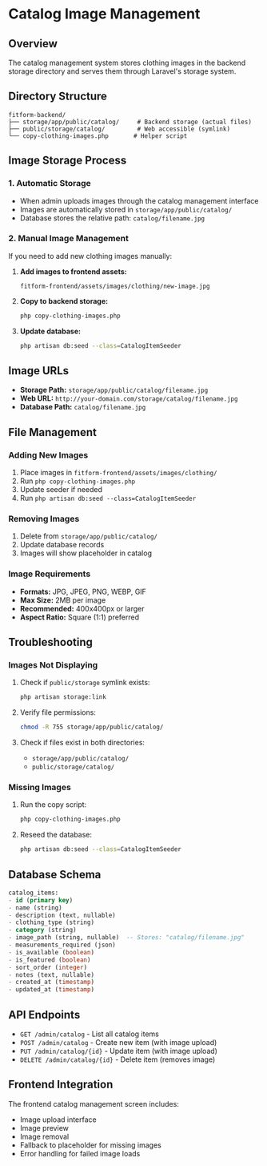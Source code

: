 # Catalog Image Management

## Overview
The catalog management system stores clothing images in the backend storage directory and serves them through Laravel's storage system.

## Directory Structure
```
fitform-backend/
├── storage/app/public/catalog/     # Backend storage (actual files)
├── public/storage/catalog/         # Web accessible (symlink)
└── copy-clothing-images.php       # Helper script
```

## Image Storage Process

### 1. Automatic Storage
- When admin uploads images through the catalog management interface
- Images are automatically stored in `storage/app/public/catalog/`
- Database stores the relative path: `catalog/filename.jpg`

### 2. Manual Image Management
If you need to add new clothing images manually:

1. **Add images to frontend assets:**
   ```
   fitform-frontend/assets/images/clothing/new-image.jpg
   ```

2. **Copy to backend storage:**
   ```bash
   php copy-clothing-images.php
   ```

3. **Update database:**
   ```bash
   php artisan db:seed --class=CatalogItemSeeder
   ```

## Image URLs
- **Storage Path:** `storage/app/public/catalog/filename.jpg`
- **Web URL:** `http://your-domain.com/storage/catalog/filename.jpg`
- **Database Path:** `catalog/filename.jpg`

## File Management

### Adding New Images
1. Place images in `fitform-frontend/assets/images/clothing/`
2. Run `php copy-clothing-images.php`
3. Update seeder if needed
4. Run `php artisan db:seed --class=CatalogItemSeeder`

### Removing Images
1. Delete from `storage/app/public/catalog/`
2. Update database records
3. Images will show placeholder in catalog

### Image Requirements
- **Formats:** JPG, JPEG, PNG, WEBP, GIF
- **Max Size:** 2MB per image
- **Recommended:** 400x400px or larger
- **Aspect Ratio:** Square (1:1) preferred

## Troubleshooting

### Images Not Displaying
1. Check if `public/storage` symlink exists:
   ```bash
   php artisan storage:link
   ```

2. Verify file permissions:
   ```bash
   chmod -R 755 storage/app/public/catalog/
   ```

3. Check if files exist in both directories:
   - `storage/app/public/catalog/`
   - `public/storage/catalog/`

### Missing Images
1. Run the copy script:
   ```bash
   php copy-clothing-images.php
   ```

2. Reseed the database:
   ```bash
   php artisan db:seed --class=CatalogItemSeeder
   ```

## Database Schema
```sql
catalog_items:
- id (primary key)
- name (string)
- description (text, nullable)
- clothing_type (string)
- category (string)
- image_path (string, nullable)  -- Stores: "catalog/filename.jpg"
- measurements_required (json)
- is_available (boolean)
- is_featured (boolean)
- sort_order (integer)
- notes (text, nullable)
- created_at (timestamp)
- updated_at (timestamp)
```

## API Endpoints
- `GET /admin/catalog` - List all catalog items
- `POST /admin/catalog` - Create new item (with image upload)
- `PUT /admin/catalog/{id}` - Update item (with image upload)
- `DELETE /admin/catalog/{id}` - Delete item (removes image)

## Frontend Integration
The frontend catalog management screen includes:
- Image upload interface
- Image preview
- Image removal
- Fallback to placeholder for missing images
- Error handling for failed image loads

